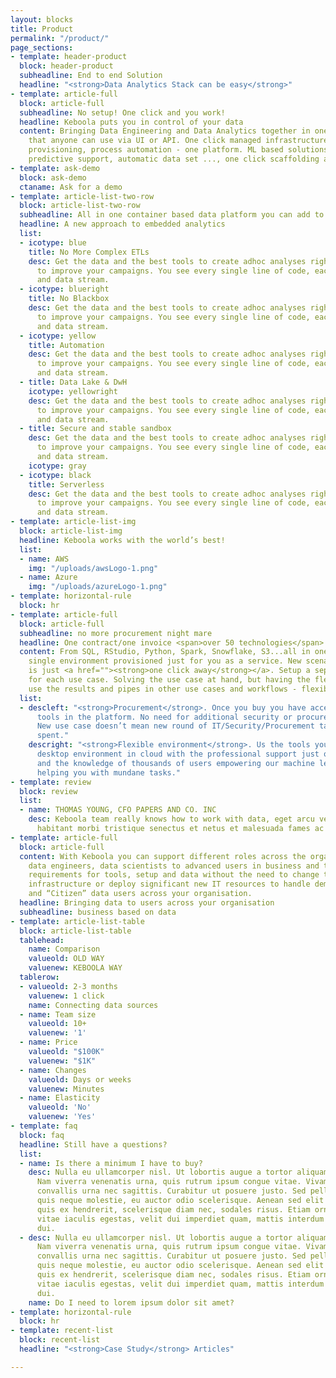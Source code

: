 ```yaml
---
layout: blocks
title: Product
permalink: "/product/"
page_sections:
- template: header-product
  block: header-product
  subheadline: End to end Solution
  headline: "<strong>Data Analytics Stack can be easy</strong>"
- template: article-full
  block: article-full
  subheadline: No setup! One click and you work!
  headline: Keboola puts you in control of your data
  content: Bringing Data Engineering and Data Analytics together in one single platform
    that anyone can use via UI or API. One click managed infrastructure, all people
    provisioning, process automation - one platform. ML based solutions that provide
    predictive support, automatic data set ..., one click scaffolding and much more.
- template: ask-demo
  block: ask-demo
  ctaname: Ask for a demo
- template: article-list-two-row
  block: article-list-two-row
  subheadline: All in one container based data platform you can add to
  headline: A new approach to embedded analytics
  list:
  - icotype: blue
    title: No More Complex ETLs
    desc: Get the data and the best tools to create adhoc analyses right in your department
      to improve your campaigns. You see every single line of code, each transition
      and data stream.
  - icotype: blueright
    title: No Blackbox
    desc: Get the data and the best tools to create adhoc analyses right in your department
      to improve your campaigns. You see every single line of code, each transition
      and data stream.
  - icotype: yellow
    title: Automation
    desc: Get the data and the best tools to create adhoc analyses right in your department
      to improve your campaigns. You see every single line of code, each transition
      and data stream.
  - title: Data Lake & DwH
    icotype: yellowright
    desc: Get the data and the best tools to create adhoc analyses right in your department
      to improve your campaigns. You see every single line of code, each transition
      and data stream.
  - title: Secure and stable sandbox
    desc: Get the data and the best tools to create adhoc analyses right in your department
      to improve your campaigns. You see every single line of code, each transition
      and data stream.
    icotype: gray
  - icotype: black
    title: Serverless
    desc: Get the data and the best tools to create adhoc analyses right in your department
      to improve your campaigns. You see every single line of code, each transition
      and data stream.
- template: article-list-img
  block: article-list-img
  headline: Keboola works with the world’s best!
  list:
  - name: AWS
    img: "/uploads/awsLogo-1.png"
  - name: Azure
    img: "/uploads/azureLogo-1.png"
- template: horizontal-rule
  block: hr
- template: article-full
  block: article-full
  subheadline: no more procurement night mare
  headline: One contract/one invoice <span>over 50 technologies</span>
  content: From SQL, RStudio, Python, Spark, Snowflake, S3...all in one contract and
    single environment provisioned just for you as a service. New scenario and configuration
    is just <a href=""><strong>one click away</strong></a>. Setup a separate project
    for each use case. Solving the use case at hand, but having the flexibility to
    use the results and pipes in other use cases and workflows - flexibility.
  list:
  - descleft: "<strong>Procurement</strong>. Once you buy you have access to all the
      tools in the platform. No need for additional security or procurement permissions.
      New use case doesn’t mean new round of IT/Security/Procurement talks and weeks
      spent."
    descright: "<strong>Flexible environment</strong>. Us the tools you know from
      desktop environment in cloud with the professional support just one click away
      and the knowledge of thousands of users empowering our machine learning and
      helping you with mundane tasks."
- template: review
  block: review
  list:
  - name: THOMAS YOUNG, CFO PAPERS AND CO. INC
    desc: Keboola team really knows how to work with data, eget arcu velit. Pellentesque
      habitant morbi tristique senectus et netus et malesuada fames ac turpis egestas.
- template: article-full
  block: article-full
  content: With Keboola you can support different roles across the organization from
    data engineers, data scientists to advanced users in business and their ever changing
    requirements for tools, setup and data without the need to change the underlaying
    infrastructure or deploy significant new IT resources to handle demands of DataScientist
    and “Citizen” data users across your organisation.
  headline: Bringing data to users across your organisation
  subheadline: business based on data
- template: article-list-table
  block: article-list-table
  tablehead:
    name: Comparison
    valueold: OLD WAY
    valuenew: KEBOOLA WAY
  tablerow:
  - valueold: 2-3 months
    valuenew: 1 click
    name: Connecting data sources
  - name: Team size
    valueold: 10+
    valuenew: '1'
  - name: Price
    valueold: "$100K"
    valuenew: "$1K"
  - name: Changes
    valueold: Days or weeks
    valuenew: Minutes
  - name: Elasticity
    valueold: 'No'
    valuenew: 'Yes'
- template: faq
  block: faq
  headline: Still have a questions?
  list:
  - name: Is there a minimum I have to buy?
    desc: Nulla eu ullamcorper nisl. Ut lobortis augue a tortor aliquam ullamcorper.
      Nam viverra venenatis urna, quis rutrum ipsum congue vitae. Vivamus commodo
      convallis urna nec sagittis. Curabitur ut posuere justo. Sed pellentesque ipsum
      quis neque molestie, eu auctor odio scelerisque. Aenean sed elit ex. Suspendisse
      quis ex hendrerit, scelerisque diam nec, sodales risus. Etiam ornare, tellus
      vitae iaculis egestas, velit dui imperdiet quam, mattis interdum arcu est ut
      dui.
  - desc: Nulla eu ullamcorper nisl. Ut lobortis augue a tortor aliquam ullamcorper.
      Nam viverra venenatis urna, quis rutrum ipsum congue vitae. Vivamus commodo
      convallis urna nec sagittis. Curabitur ut posuere justo. Sed pellentesque ipsum
      quis neque molestie, eu auctor odio scelerisque. Aenean sed elit ex. Suspendisse
      quis ex hendrerit, scelerisque diam nec, sodales risus. Etiam ornare, tellus
      vitae iaculis egestas, velit dui imperdiet quam, mattis interdum arcu est ut
      dui.
    name: Do I need to lorem ipsum dolor sit amet?
- template: horizontal-rule
  block: hr
- template: recent-list
  block: recent-list
  headline: "<strong>Case Study</strong> Articles"

---
```

